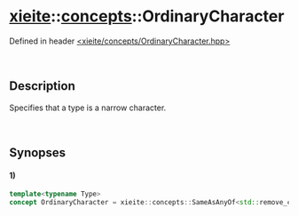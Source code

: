 # [xieite](../../xieite.md)\:\:[concepts](../../concepts.md)\:\:OrdinaryCharacter
Defined in header [<xieite/concepts/OrdinaryCharacter.hpp>](../../../include/xieite/concepts/OrdinaryCharacter.hpp)

&nbsp;

## Description
Specifies that a type is a narrow character.

&nbsp;

## Synopses
#### 1)
```cpp
template<typename Type>
concept OrdinaryCharacter = xieite::concepts::SameAsAnyOf<std::remove_cv_t<Type>, char, signed char, unsigned char>;
```
